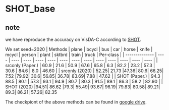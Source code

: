 # SHOT_base
## note
we have reproduce the accuracy on VisDA-C according to [SHOT](https://github.com/tim-learn/SHOT).

We set seed=2020
| Methods        | plane | bcycl | bus | car | horse | knife | mcycl | person | plant | sktbrd | train | truck | Per-class |
| -------------- | ---- | ---- | ---- | ---- | ---- | ---- | ---- | ---- | ---- | ---- | ---- | ---- | ---- |
| srconly (Paper.) | 60.9 | 21.6 | 50.9 | 67.6 | 65.8 | 6.3 | 82.2 | 23.2 | 57.3 | 30.6 | 84.6 | 8.0 | 46.60 |
| srconly (2020) | 52.25| 21.73 |47.36| 80.6| 66.25| 7.52 |79.92| 30.6| 56.85| 36.78| 83.69| 7.88 | 47.62  |
| SHOT (Paper.)    | 94.3 | 88.5 | 80.1 | 57.3 | 93.1 | 94.9 | 80.7 | 80.3 | 91.5 | 89.1 | 86.3 | 58.2 | 82.90 |
| SHOT (2020) |94.51| 86.62 |79.3| 55.49| 93.67| 96.19| 79.83| 80.58| 89.21| 89.3| 86.21| 57.26| 82.35

The checkpiont of the above methods can be found in [google drive](https://drive.google.com/drive/folders/1sikTqt_0NR5_UWXBsYI5SjB6bOx3nlhU?usp=sharing).


